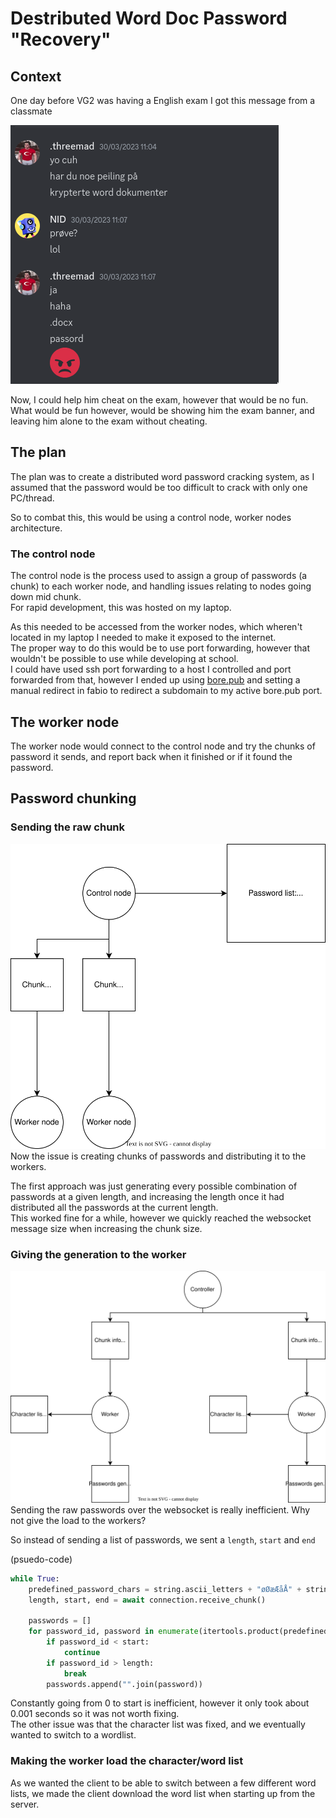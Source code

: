 # Destributed Word Doc Password "Recovery"
## Context
One day before VG2 was having a English exam I got this message from a classmate  

![classmate asking for help on cracking a exam password](images/pawel-word-password.png)  

Now, I could help him cheat on the exam, however that would be no fun.  
What would be fun however, would be showing him the exam banner, and leaving him alone to the exam without cheating.  

## The plan
The plan was to create a distributed word password cracking system, as I assumed that the password would be too difficult to crack with only one PC/thread.  

So to combat this, this would be using a control node, worker nodes architecture.  

### The control node
The control node is the process used to assign a group of passwords (a chunk) to each worker node, and handling issues relating to nodes going down mid chunk.  
For rapid development, this was hosted on my laptop.  

As this needed to be accessed from the worker nodes, which wheren't located in my laptop I needed to make it exposed to the internet.  
The proper way to do this would be to use port forwarding, however that wouldn't be possible to use while developing at school.  
I could have used ssh port forwarding to a host I controlled and port forwarded from that, however I ended up using [bore.pub](https://bore.pub) and setting a manual redirect in fabio to redirect a subdomain to my active bore.pub port.  

## The worker node
The worker node would connect to the control node and try the chunks of password it sends, and report back when it finished or if it found the password.  

## Password chunking
### Sending the raw chunk
![](images/controller-generated-chunks.svg)  
Now the issue is creating chunks of passwords and distributing it to the workers.  

The first approach was just generating every possible combination of passwords at a given length, and increasing the length once it had distributed all the passwords at the current length.  
This worked fine for a while, however we quickly reached the websocket message size when increasing the chunk size.  

### Giving the generation to the worker
![](images/worker-generated-chunks.svg)  
Sending the raw passwords over the websocket is really inefficient. Why not give the load to the workers?  

So instead of sending a list of passwords, we sent a `length`, `start` and `end`  

(psuedo-code)  
```py
while True:
    predefined_password_chars = string.ascii_letters + "øØæÆåÅ" + string.digits
    length, start, end = await connection.receive_chunk()
    
    passwords = []
    for password_id, password in enumerate(itertools.product(predefined_password_chars, repeat=length)):
        if password_id < start:
            continue
        if password_id > length:
            break
        passwords.append("".join(password))
```

Constantly going from 0 to start is inefficient, however it only took about 0.001 seconds so it was not worth fixing.  
The other issue was that the character list was fixed, and we eventually wanted to switch to a wordlist.  

### Making the worker load the character/word list
As we wanted the client to be able to switch between a few different word lists, we made the client download the word list when starting up from the server.  
